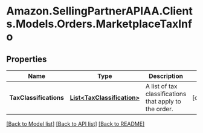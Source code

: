 # Amazon.SellingPartnerAPIAA.Clients.Models.Orders.MarketplaceTaxInfo
## Properties

Name | Type | Description | Notes
------------ | ------------- | ------------- | -------------
**TaxClassifications** | [**List&lt;TaxClassification&gt;**](TaxClassification.md) | A list of tax classifications that apply to the order. | [optional] 

[[Back to Model list]](../README.md#documentation-for-models) [[Back to API list]](../README.md#documentation-for-api-endpoints) [[Back to README]](../README.md)

